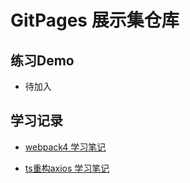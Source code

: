 # GitPages 展示集仓库

## 练习Demo

- 待加入


## 学习记录

- [webpack4 学习笔记](https://hx-dl.github.io/display-collection/webpack/)

- [ts重构axios 学习笔记](https://hx-dl.github.io/display-collection/ts-axios/)